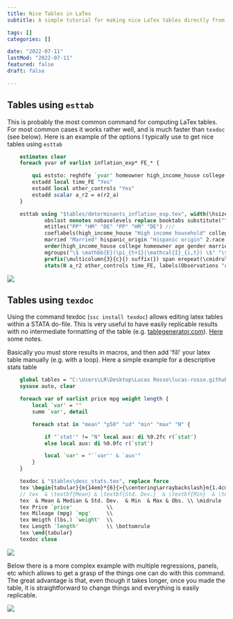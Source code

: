 ```yaml
---
title: Nice Tables in LaTex
subtitle: A simple tutorial for making nice LaTex tables directly from STATA.

tags: []
categories: []

date: "2022-07-11"
lastMod: "2022-07-11"
featured: false
draft: false

---
```


## Tables using `esttab`

This is probably the most common command for computing LaTex tables. For most common cases it works rather well, and is much faster than `texdoc` (see below). Here is an example of the options I typically use to get nice tables using `esttab`

```stata
	estimates clear
	foreach yvar of varlist inflation_exp* FE_* {

		qui eststo: reghdfe `yvar' homeowner high_income_house college age gender married hispanic_origin i.race, abs(date) vce(r) 
		estadd local time_FE "Yes"
		estadd local other_controls "Yes"
		estadd scalar a_r2 = e(r2_a)
	}

	esttab using "$tables/determinants_inflation_exp.tex", width(\hsize) nocons b(%5.2fc) se(%5.3fc) star(* 0.1 ** 0.05 *** 0.01) ///
			obslast nonotes nobaselevels replace booktabs substitute("\_" "_")  ///
			mtitles("PP" "HM" "DE" "PP" "HM" "DE") ///
			coeflabels(high_income_house "High income household" college "College" homeowner "Homeowner" age "Age" gender "Female" ///
			married "Married" hispanic_origin "Hispanic origin" 2.race "Black or African American" 4.race "Asian") ///
			order(high_income_house college homeowner age gender married hispanic_origin 2.race 4.race) drop(_cons 3.race 5.race 6.race) ///
	        mgroups("\$ \mathbb{E}(\pi_{t+1}|\mathcal{I}_{i,t}) \$" "\$ |FE_{i,t+1}| \$", pattern(1 0 0 1 0 0) /// 
	        prefix(\multicolumn{3}{c}{) suffix(}) span erepeat(\cmidrule(lr){@span}))            ///
	        stats(N a_r2 other_controls time_FE, labels(Observations "Adj. \$ R^{2} \$" "Other controls" "Time fixed effects") fmt("%9.0fc %9.2fc")) 
```
![](/files/esttab_example.png)
## Tables using `texdoc`

Using the command texdoc (`ssc install texdoc`) allows editing latex tables within a STATA do-file. This is very useful to have easily replicable results with no intermediate formatting of the table (e.g. [tablegenerator.com](https://www.tablesgenerator.com/)). [Here](https://www.stata.com/meeting/germany16/slides/de16_jann.pdf) some notes.

Basically you must store results in macros, and then add 'fill' your latex table manually (e.g. with a loop). Here a simple example for a descriptive stats table

```stata
    global tables = "C:\Users\LR\Desktop\Lucas Rosso\lucas-rosso.github.io\resources_LR"
    sysuse auto, clear

    foreach var of varlist price mpg weight length {
        local `var' = ""
        summ `var', detail

        foreach stat in "mean" "p50" "sd" "min" "max" "N" {

            if "`stat'" != "N" local aux: di %9.2fc r(`stat')
            else local aux: di %9.0fc r(`stat')

            local `var' = "``var'' & `aux'"
        }
    }

    texdoc i "$tables\desc_stats.tex", replace force
    tex \begin{tabular}{m{14em}*{6}{>{\centering\arraybackslash}m{1.4cm}}} \toprule
    // tex  & \textbf{Mean} & \textbf{Std. Dev.}  & \textbf{Min}  & \textbf{Max} & \textbf{Obs.} \\ \midrule
    tex  & Mean & Median & Std. Dev.  & Min  & Max & Obs. \\ \midrule
    tex Price `price'           \\
    tex Mileage (mpg) `mpg'     \\
    tex Weigth (lbs.) `weight'  \\
    tex Length `length'         \\ \bottomrule
    tex \end{tabular}
    texdoc close 
```

![](/files/desc_stats.png)

Below there is a more complex example with multiple regressions, panels, etc which allows to get a grasp of the things one can do with this command. The great advantage is that, even though it takes longer, once you made the table, it is straightforward to change things and everything is easily replicable.

![](/files/texdoc_example.png)